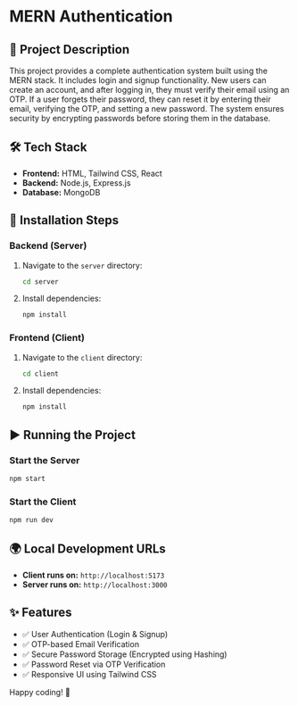 # MERN Authentication

## 📌 Project Description
This project provides a complete authentication system built using the MERN stack. It includes login and signup functionality. New users can create an account, and after logging in, they must verify their email using an OTP. If a user forgets their password, they can reset it by entering their email, verifying the OTP, and setting a new password. The system ensures security by encrypting passwords before storing them in the database.

## 🛠 Tech Stack
- **Frontend:** HTML, Tailwind CSS, React
- **Backend:** Node.js, Express.js
- **Database:** MongoDB

## 🚀 Installation Steps
### Backend (Server)
1. Navigate to the `server` directory:
   ```bash
   cd server
   ```
2. Install dependencies:
   ```bash
   npm install
   ```

### Frontend (Client)
1. Navigate to the `client` directory:
   ```bash
   cd client
   ```
2. Install dependencies:
   ```bash
   npm install
   ```

## ▶️ Running the Project
### Start the Server
```bash
npm start
```

### Start the Client
```bash
npm run dev
```

## 🌍 Local Development URLs
- **Client runs on:** `http://localhost:5173`
- **Server runs on:** `http://localhost:3000`

## ✨ Features
- ✅ User Authentication (Login & Signup)
- ✅ OTP-based Email Verification
- ✅ Secure Password Storage (Encrypted using Hashing)
- ✅ Password Reset via OTP Verification
- ✅ Responsive UI using Tailwind CSS


Happy coding! 🚀

